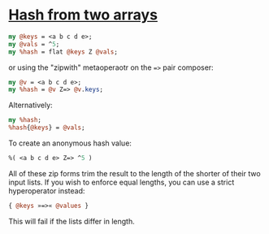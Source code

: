[1]: http://rosettacode.org/wiki/Hash_from_two_arrays

# [Hash from two arrays][1]

```perl
my @keys = <a b c d e>;
my @vals = ^5;
my %hash = flat @keys Z @vals;
```


or using the "zipwith" metaoperaotr on the `=>` pair composer:

```perl
my @v = <a b c d e>;
my %hash = @v Z=> @v.keys;
```




Alternatively:

```perl
my %hash;
%hash{@keys} = @vals;
```


To create an anonymous hash value:

```perl
%( <a b c d e> Z=> ^5 )
```


All of these zip forms trim the result to the length of the shorter of their two input lists. If you wish to enforce equal lengths, you can use a strict hyperoperator instead:

```perl
{ @keys »=>« @values }
```


This will fail if the lists differ in length.